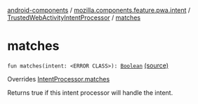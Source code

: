 [android-components](../../index.md) / [mozilla.components.feature.pwa.intent](../index.md) / [TrustedWebActivityIntentProcessor](index.md) / [matches](./matches.md)

# matches

`fun matches(intent: <ERROR CLASS>): `[`Boolean`](https://kotlinlang.org/api/latest/jvm/stdlib/kotlin/-boolean/index.html) [(source)](https://github.com/mozilla-mobile/android-components/blob/master/components/feature/pwa/src/main/java/mozilla/components/feature/pwa/intent/TrustedWebActivityIntentProcessor.kt#L49)

Overrides [IntentProcessor.matches](../../mozilla.components.browser.session.intent/-intent-processor/matches.md)

Returns true if this intent processor will handle the intent.

